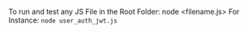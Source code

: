 To run and test any JS File in the Root Folder: node <filename.js>
For Instance: `node user_auth_jwt.js`
